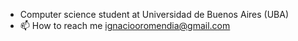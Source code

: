 - Computer science student at Universidad de Buenos Aires (UBA)
- 📫 How to reach me ignaciooromendia@gmail.com
